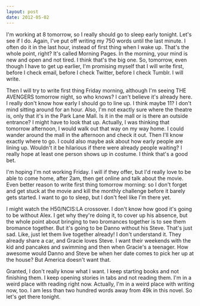 ```yaml
---
layout: post
date: 2012-05-02
---
```


I'm working at 8 tomorrow, so I really should go to sleep early tonight. Let's see if I do. Again, I've put off writing my 750 words until the last minute. I often do it in the last hour, instead of first thing when I wake up. That's the whole point, right? It's called Morning Pages. In the morning, your mind is new and open and not tired. I think that's the big one. So, tomorrow, even though I have to get up earlier, I'm promising myself that I will write first, before I check email, before I check Twitter, before I check Tumblr. I will write. 

Then I will try to write first thing Friday morning, although I'm seeing THE AVENGERS tomorrow night, so who knows? I can't believe it's already here. I really don't know how early I should go to line up. I think maybe 11? I don't mind sitting around for an hour. Also, I'm not exactly sure where the theatre is, only that it's in the Park Lane Mall. Is it in the mall or is there an outside entrance? I might have to look that up. Actually, I was thinking that tomorrow afternoon, I would walk out that way on my way home. I could wander around the mall in the afternoon and check it out. Then I'll know exactly where to go. I could also maybe ask about how early people are lining up. Wouldn't it be hilarious if there were already people waiting? I really hope at least one person shows up in costume. I think that's a good bet. 

I'm hoping I'm not working Friday. I will if they offer, but I'd really love to be able to come home, after 2am, then get online and talk about the movie. Even better reason to write first thing tomorrow morning: so I don't forget and get stuck at the movie and kill the monthly challenge before it barely gets started. I want to go to sleep, but I don't feel like I'm there yet. 

I might watch the H50/NCIS:LA crossover. I don't know how good it's going to be without Alex. I get why they're doing it, to cover up his absence, but the whole point about bringing to two bromances together is to see them bromance together. But it's going to be Danno without his Steve. That's just sad. Like, just let them live together already! I don't understand it. They already share a car, and Gracie loves Steve. I want their weekends with the kid and pancakes and swimming and then when Gracie's a teenager. How awesome would Danno and Steve be when her date comes to pick her up at the house? But America doesn't want that. 

Granted, I don't really know what I want. I keep starting books and not finishing them. I keep opening stories in tabs and not reading them. I'm in a weird place with reading right now. Actually, I'm in a weird place with writing now, too. I am less than two hundred words away from 49k in this novel. So let's get there tonight. 
